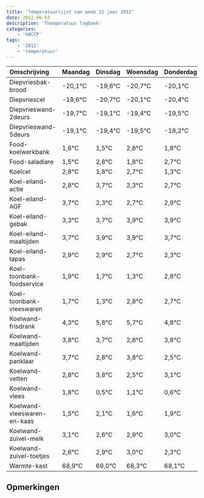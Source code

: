 ```yaml
---
title: 'Temperatuurlijst van week 22 jaar 2012'
date: 2012-06-03
description: 'Themperatuur logboek'
categories:
    - 'HACCP'
tags:
    - '2012'
    - 'temperatuur'
---
```

|Omschrijving|Maandag|Dinsdag|Woensdag|Donderdag|Vrijdag|Zaterdag|Zondag|
|:---|:---|:---|:---|:---|:---|:---|:---|
|Diepvriesbak-brood|-20,1°C|-19,6°C|-20,7°C|-20,1°C|-20,4°C|-20,5°C|-19,2°C|
|Diepvriescel|-19,6°C|-20,7°C|-20,1°C|-20,4°C|-20,5°C|-19,2°C|-20,2°C|
|Diepvrieswand-2deurs|-19,7°C|-19,1°C|-19,4°C|-19,5°C|-18,2°C|-19,2°C|-18,3°C|
|Diepvrieswand-5deurs|-19,1°C|-19,4°C|-19,5°C|-18,2°C|-19,2°C|-18,3°C|-19,7°C|
|Food-koelwerkbank|1,6°C|1,5°C|2,8°C|1,8°C|2,7°C|1,3°C|1,7°C|
|Food-saladiare|1,5°C|2,8°C|1,8°C|2,7°C|1,3°C|1,7°C|1,9°C|
|Koelcel|2,8°C|1,8°C|2,7°C|1,3°C|1,7°C|1,9°C|1,9°C|
|Koel-eiland-actie|2,8°C|3,7°C|2,3°C|2,7°C|2,9°C|2,9°C|2,7°C|
|Koel-eiland-AGF|3,7°C|2,3°C|2,7°C|2,9°C|2,9°C|2,7°C|2,3°C|
|Koel-eiland-gebak|3,3°C|3,7°C|3,9°C|3,9°C|3,7°C|3,3°C|4,8°C|
|Koel-eiland-maaltijden|3,7°C|3,9°C|3,9°C|3,7°C|3,3°C|4,8°C|4,7°C|
|Koel-eiland-tapas|2,9°C|2,9°C|2,7°C|2,3°C|3,8°C|3,7°C|2,8°C|
|Koel-toonbank-foodservice|1,9°C|1,7°C|1,3°C|2,8°C|2,7°C|1,8°C|2,8°C|
|Koel-toonbank-vleeswaren|1,7°C|1,3°C|2,8°C|2,7°C|1,8°C|2,8°C|1,5°C|
|Koelwand-frisdrank|4,3°C|5,8°C|5,7°C|4,8°C|5,8°C|4,5°C|5,1°C|
|Koelwand-maaltijden|3,8°C|3,7°C|2,8°C|3,8°C|2,5°C|3,1°C|2,6°C|
|Koelwand-panklaar|3,7°C|2,8°C|3,8°C|2,5°C|3,1°C|2,6°C|2,9°C|
|Koelwand-vetten|2,8°C|3,8°C|2,5°C|3,1°C|2,6°C|2,9°C|3,0°C|
|Koelwand-vlees|1,8°C|0,5°C|1,1°C|0,6°C|0,9°C|1,0°C|0,3°C|
|Koelwand-vleeswaren-en-kaas|1,5°C|2,1°C|1,6°C|1,9°C|2,0°C|1,3°C|1,1°C|
|Koelwand-zuivel-melk|3,1°C|2,6°C|2,9°C|3,0°C|2,3°C|2,1°C|3,4°C|
|Koelwand-zuivel-toetjes|2,6°C|2,9°C|3,0°C|2,3°C|2,1°C|3,4°C|2,9°C|
|Warmte-kast|68,9°C|69,0°C|68,3°C|68,1°C|69,4°C|68,9°C|68,2°C|

## Opmerkingen


